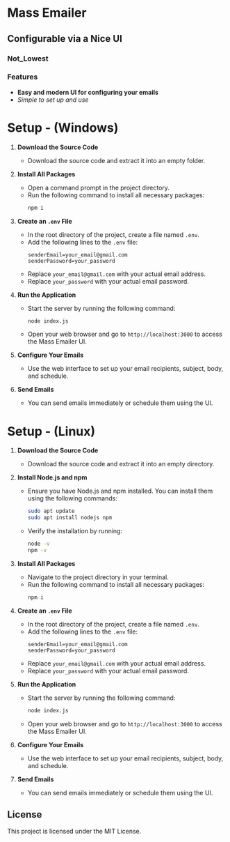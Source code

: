 # Mass Emailer

## Configurable via a Nice UI

### Not_Lowest

### Features

- **Easy and modern UI for configuring your emails**
- *Simple to set up and use*

# Setup - (Windows)

1. **Download the Source Code**
   - Download the source code and extract it into an empty folder.

2. **Install All Packages**
   - Open a command prompt in the project directory.
   - Run the following command to install all necessary packages:
     ```bash
     npm i
     ```

3. **Create an `.env` File**
   - In the root directory of the project, create a file named `.env`.
   - Add the following lines to the `.env` file:
     ```env
     senderEmail=your_email@gmail.com
     senderPassword=your_password
     ```
   - Replace `your_email@gmail.com` with your actual email address.
   - Replace `your_password` with your actual email password.

4. **Run the Application**
   - Start the server by running the following command:
     ```bash
     node index.js
     ```
   - Open your web browser and go to `http://localhost:3000` to access the Mass Emailer UI.

5. **Configure Your Emails**
   - Use the web interface to set up your email recipients, subject, body, and schedule.

6. **Send Emails**
   - You can send emails immediately or schedule them using the UI.

# Setup - (Linux)

1. **Download the Source Code**
   - Download the source code and extract it into an empty directory.

2. **Install Node.js and npm**
   - Ensure you have Node.js and npm installed. You can install them using the following commands:
     ```bash
     sudo apt update
     sudo apt install nodejs npm
     ```
   - Verify the installation by running:
     ```bash
     node -v
     npm -v
     ```

3. **Install All Packages**
   - Navigate to the project directory in your terminal.
   - Run the following command to install all necessary packages:
     ```bash
     npm i
     ```

4. **Create an `.env` File**
   - In the root directory of the project, create a file named `.env`.
   - Add the following lines to the `.env` file:
     ```env
     senderEmail=your_email@gmail.com
     senderPassword=your_password
     ```
   - Replace `your_email@gmail.com` with your actual email address.
   - Replace `your_password` with your actual email password.

5. **Run the Application**
   - Start the server by running the following command:
     ```bash
     node index.js
     ```
   - Open your web browser and go to `http://localhost:3000` to access the Mass Emailer UI.

6. **Configure Your Emails**
   - Use the web interface to set up your email recipients, subject, body, and schedule.

7. **Send Emails**
   - You can send emails immediately or schedule them using the UI.

## License

This project is licensed under the MIT License.
